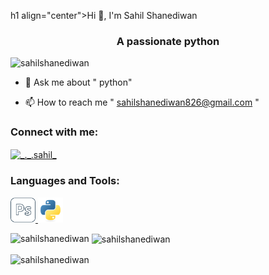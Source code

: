 h1 align="center">Hi 👋, I'm Sahil Shanediwan</h1>
<h3 align="center">A passionate python</h3>

<p align="left"> <img src="https://komarev.com/ghpvc/?username=sahilshanediwan&label=Profile%20views&color=0e75b6&style=flat" alt="sahilshanediwan" /> 
</p>

- 💬 Ask me about  " python"

- 📫 How to reach me " sahilshanediwan826@gmail.com "

<h3 align="left">Connect with me:</h3>
<p align="left">
<a href=" https://www.instagram.com/..sahil_?igsh=eHkzNWF0Mzgzb3Vm" target="blank"><img align="center" src="https://raw.githubusercontent.com/rahuldkjain/github-profile-readme-generator/master/src/images/icons/Social/instagram.svg" alt="_._.sahil_" height="30" width="40" /></a>
</p>

<h3 align="left">Languages and Tools:</h3>
<p align="left"> <a href="https://www.photoshop.com/en" target="_blank" rel="noreferrer"> <img src="https://raw.githubusercontent.com/devicons/devicon/master/icons/photoshop/photoshop-line.svg" alt="photoshop" width="40" height="40"/> </a> <a href="https://www.python.org" target="_blank" rel="noreferrer"> <img src="https://raw.githubusercontent.com/devicons/devicon/master/icons/python/python-original.svg" alt="python" width="40" height="40"/> </a> </p>

<p><img align="left" src="https://github-readme-stats.vercel.app/api/top-langs?username=sahilshanediwan&show_icons=true&locale=en&layout=compact" alt="sahilshanediwan" /></p>

<p>&nbsp;<img align="center" src="https://github-readme-stats.vercel.app/api?username=sahilshanediwan&show_icons=true&locale=en" alt="sahilshanediwan" /></p>

<p>

<img align="center" src=" https://github-readme-streak-stats.herokuapp.com/?user=sahilshanediwan& " 
alt="sahilshanediwan" /> 
</p>
